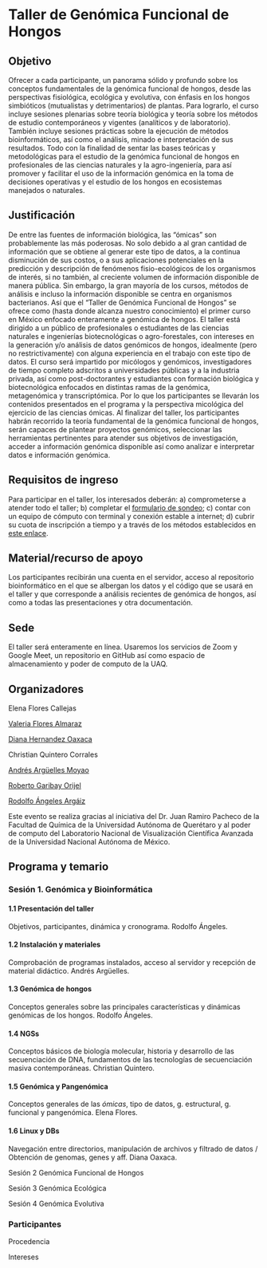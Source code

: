 # Taller de Genómica Funcional de Hongos



## **Objetivo**

Ofrecer a cada participante, un panorama sólido y profundo sobre los conceptos fundamentales de la genómica funcional de hongos,	desde las perspectivas fisiológica, ecológica y evolutiva, con énfasis en los hongos simbióticos (mutualistas y detrimentarios) de plantas. Para lograrlo, el curso incluye sesiones plenarias sobre teoría biológica y teoría sobre los métodos de estudio contemporáneos y vigentes (analíticos y de laboratorio). También incluye sesiones prácticas sobre la ejecución de métodos bioinformáticos, así como el análisis, minado e interpretación de sus resultados. Todo con la finalidad de sentar las bases teóricas y metodológicas para el estudio de la genómica funcional de hongos en profesionales de las ciencias naturales y la agro-ingeniería, para así promover y facilitar el uso de la información genómica en la toma de decisiones operativas y el estudio de los hongos en ecosistemas manejados o naturales.

## **Justificación**

De entre las fuentes de información biológica, las “ómicas” son probablemente las más poderosas. No solo debido a al gran cantidad de información que se obtiene al generar este tipo de datos, a la continua disminución de sus costos, o a sus aplicaciones potenciales en la predicción y descripción de fenómenos fisio-ecológicos de los organismos de interés, si no también, al creciente volumen de información disponible de manera pública. Sin embargo, la gran mayoría de los cursos, métodos de análisis e incluso la información disponible se centra en organismos bacterianos. Así que el “Taller de Genómica Funcional de Hongos” se ofrece como (hasta donde alcanza nuestro conocimiento) el primer curso en México enfocado enteramente a genómica de hongos. El taller está dirigido a un público de profesionales o estudiantes de las ciencias naturales e ingenierías biotecnológicas o agro-forestales, con intereses en la generación y/o análisis de datos genómicos de hongos, idealmente (pero no restrictivamente) con alguna experiencia en el trabajo con este tipo de datos. El curso será impartido por micólogos y genómicos, investigadores de tiempo completo adscritos a universidades públicas y a la industria privada, así como post-doctorantes y estudiantes con formación biológica y biotecnológica enfocados en distintas ramas de la genómica, metagenómica y transcriptómica. Por lo que los participantes se llevarán los contenidos presentados en el programa y la perspectiva micológica del ejercicio de las ciencias  ómicas. Al finalizar del taller, los participantes habrán recorrido la teoría fundamental de la genómica funcional de hongos, serán capaces de plantear proyectos genómicos, seleccionar las herramientas pertinentes para atender sus objetivos de investigación, acceder a información genómica disponible así como analizar e interpretar datos e información genómica.

## **Requisitos de ingreso**

Para participar en el taller, los interesados deberán: a) comprometerse a atender todo el taller; b) completar el [formulario de sondeo](); c) contar con un equipo de cómputo con terminal y conexión estable a internet; d) cubrir su cuota de inscripción a tiempo y a través de los métodos establecidos en [este enlace](https://quimica.uaq.mx/index.php/ofertaeducon/ec-cursos/861-genomica-hongos).

## **Material/recurso de apoyo**

Los participantes recibirán una cuenta en el servidor, acceso al repositorio bioinformático en el que se albergan los datos y el código que se usará en el taller y que corresponde a análisis recientes de genómica de hongos, así como a todas las presentaciones y otra documentación.

## **Sede**

El taller será enteramente en línea. Usaremos los servicios de Zoom y Google Meet, un repositorio en GitHub así como espacio de almacenamiento y poder de computo de la UAQ.

## **Organizadores**

Elena Flores Callejas

[Valeria Flores Almaraz](https://www.researchgate.net/profile/Valeria-Flores-Almaraz)

[Diana Hernandez Oaxaca](https://www.researchgate.net/profile/Diana-Hernandez-Oaxaca)

Christian Quintero Corrales

[Andrés Argüelles Moyao](https://scholar.google.com/citations?user=MTAXk6oAAAAJ&hl=es&oi=ao)

[Roberto Garibay Orijel ](https://scholar.google.com/citations?user=ZH3srVsAAAAJ&hl=es&oi=ao)

[Rodolfo Ángeles Argáiz](https://scholar.google.com/citations?hl=es&user=A2ZpeC8AAAAJ)



Este evento se realiza gracias al iniciativa del Dr. Juan Ramiro Pacheco de la Facultad de Química de la Universidad Autónoma de Querétaro y al poder de computo del Laboratorio Nacional de Visualización Científica Avanzada de la Universidad Nacional Autónoma de México.



## **Programa y temario**

### Sesión 1. Genómica y Bioinformática

#### 	1.1 Presentación del taller

Objetivos, participantes, dinámica y cronograma. Rodolfo Ángeles.

#### 	1.2 Instalación y materiales

Comprobación de programas instalados, acceso al servidor y recepción de material didáctico. Andrés Argüelles.

#### 	1.3 Genómica de hongos

Conceptos generales sobre las principales características y dinámicas genómicas de los hongos.  Rodolfo Ángeles.

#### 	1.4 NGSs

Conceptos básicos de biología molecular, historia y desarrollo de las secuenciación de DNA, fundamentos de las tecnologías de secuenciación masiva contemporáneas. Christian Quintero. 

#### 	1.5 Genómica y Pangenómica

Conceptos generales de las *ómicas*, tipo de datos, g. estructural, g. funcional y pangenómica. Elena Flores. 

#### 	1.6 Linux y DBs

Navegación entre directorios, manipulación de archivos y filtrado de datos / Obtención de genomas, genes y aff. Diana Oaxaca.





Sesión 2 Genómica Funcional de Hongos

Sesión 3 Genómica Ecológica

Sesión 4 Genómica Evolutiva

### Participantes

Procedencia

Intereses